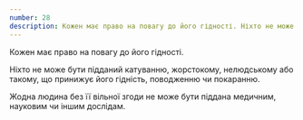 ```yaml
---
number: 28
description: Кожен має право на повагу до його гідності. Ніхто не може бути підданий катуванню, жорстокому, нелюдському або такому, що принижує його гідність, поводженню чи покаранню. Жодна людина без її вільної згоди не може бути піддана медичним, науковим чи іншим дослідам.
---
```


Кожен має право на повагу до його гідності.

Ніхто не може бути підданий катуванню, жорстокому, нелюдському або такому, що принижує його гідність, поводженню чи
покаранню.

Жодна людина без її вільної згоди не може бути піддана медичним, науковим чи іншим дослідам.
